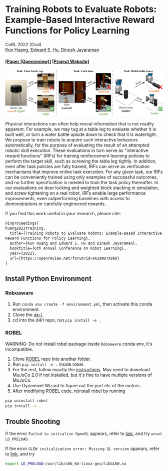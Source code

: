 # Training Robots to Evaluate Robots: Example-Based Interactive Reward Functions for Policy Learning

CoRL 2022 (Oral)\
[Kun Huang](https://www.linkedin.com/in/kun-huang-620034171/), [Edward S. Hu](https://edwardshu.com/), [Dinesh Jayaraman](https://www.seas.upenn.edu/~dineshj/)
#### [[Paper (Openreview)]](https://openreview.net/forum?id=sK2aWU7X9b8) [[Project Website]](https://sites.google.com/view/lirf-corl-2022/)

<a href="https://sites.google.com/view/lirf-corl-2022/">
<p align="center">
<img src="readme_imgs/concept_figure.png" width="600">
</p>
</img></a>

Physical interactions can often help reveal information that is not readily apparent. For example, we may tug at a table leg to evaluate whether it is built well, or turn a water bottle upside down to check that it is watertight. We propose to train robots to acquire such interactive behaviors automatically, for the purpose of evaluating the result of an attempted robotic skill execution. These evaluations in turn serve as "interactive reward functions" (IRFs) for training reinforcement learning policies to perform the target skill, such as screwing the table leg tightly. In addition, even after task policies are fully trained, IRFs can serve as verification mechanisms that improve online task execution. For any given task, our IRFs can be conveniently trained using only examples of successful outcomes, and no further specification is needed to train the task policy thereafter. In our evaluations on door locking and weighted block stacking in simulation, and screw tightening on a real robot, IRFs enable large performance improvements, even outperforming baselines with access to demonstrations or carefully engineered rewards.

If you find this work useful in your research, please cite:
```
@inproceedings{
huang2022training,
  title={Training Robots to Evaluate Robots: Example-Based Interactive Reward Functions for Policy Learning},
  author={Kun Huang and Edward S. Hu and Dinesh Jayaraman},
  booktitle={6th Annual Conference on Robot Learning},
  year={2022},
  url={https://openreview.net/forum?id=sK2aWU7X9b8}
}
```



## Install Python Environment

### Roboaware

1. Run `conda env create -f environment.yml`, then activate this conda environment.
2. Clone the [`d4rl`](https://github.com/voyager1998/d4rl.git)
3. cd into the d4rl repo, run `pip install -e .`

### ROBEL

WARNING: Do not install robel package inside `Roboaware` conda env, it's incompatible.

1. Clone [ROBEL](https://github.com/voyager1998/robel.git) repo into another folder.
2. Run `pip install -e .` inside robel.
3. For the rest, follow exactly the [instructions](https://github.com/google-research/robel). May need to download MuJoCo 2.0 if not installed, but it's fine to have multiple versions of MoJoCo.
4. Use Dynamixel Wizard to figure out the port etc of the motors.
5. After modifying ROBEL code, reinstall robel by running

```bash
pip uninstall robel
pip install -e .
```

## Trouble Shooting

If the error `Failed to initialize OpenGL` appears, refer to [link](https://github.com/openai/mujoco-py/issues/187), and try `unset LD_PRELOAD`.

If the error `GLEW initialization error: Missing GL version` appears, refer to [link](https://github.com/openai/mujoco-py/issues/408), and try

```bash
export LD_PRELOAD=/usr/lib/x86_64-linux-gnu/libGLEW.so
```
